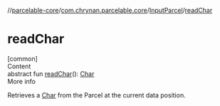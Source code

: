 //[parcelable-core](../../../index.md)/[com.chrynan.parcelable.core](../index.md)/[InputParcel](index.md)/[readChar](read-char.md)



# readChar  
[common]  
Content  
abstract fun [readChar](read-char.md)(): [Char](https://kotlinlang.org/api/latest/jvm/stdlib/kotlin/-char/index.html)  
More info  


Retrieves a [Char](https://kotlinlang.org/api/latest/jvm/stdlib/kotlin/-char/index.html) from the Parcel at the current data position.

  



